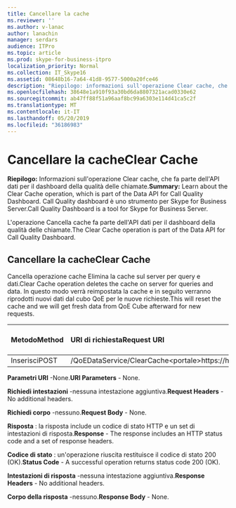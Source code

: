 ```yaml
---
title: Cancellare la cache
ms.reviewer: ''
ms.author: v-lanac
author: lanachin
manager: serdars
audience: ITPro
ms.topic: article
ms.prod: skype-for-business-itpro
localization_priority: Normal
ms.collection: IT_Skype16
ms.assetid: 08648b16-7a64-41d8-9577-5000a20fce46
description: "Riepilogo: informazioni sull'operazione Clear cache, che fa parte dell'API dati per il dashboard della qualità delle chiamate. Call Quality dashboard è uno strumento per Skype for Business Server."
ms.openlocfilehash: 38648e1a910f93a30bd6da8807321acad0330e62
ms.sourcegitcommit: ab47ff88f51a96aaf8bc99a6303e114d41ca5c2f
ms.translationtype: MT
ms.contentlocale: it-IT
ms.lasthandoff: 05/20/2019
ms.locfileid: "36186983"
---
```

# <a name="clear-cache"></a><span data-ttu-id="b61b9-104">Cancellare la cache</span><span class="sxs-lookup"><span data-stu-id="b61b9-104">Clear Cache</span></span>
 
<span data-ttu-id="b61b9-105">**Riepilogo:** Informazioni sull'operazione Clear cache, che fa parte dell'API dati per il dashboard della qualità delle chiamate.</span><span class="sxs-lookup"><span data-stu-id="b61b9-105">**Summary:** Learn about the Clear Cache operation, which is part of the Data API for Call Quality Dashboard.</span></span> <span data-ttu-id="b61b9-106">Call Quality dashboard è uno strumento per Skype for Business Server.</span><span class="sxs-lookup"><span data-stu-id="b61b9-106">Call Quality Dashboard is a tool for Skype for Business Server.</span></span>
  
<span data-ttu-id="b61b9-107">L'operazione Cancella cache fa parte dell'API dati per il dashboard della qualità delle chiamate.</span><span class="sxs-lookup"><span data-stu-id="b61b9-107">The Clear Cache operation is part of the Data API for Call Quality Dashboard.</span></span>
  
## <a name="clear-cache"></a><span data-ttu-id="b61b9-108">Cancellare la cache</span><span class="sxs-lookup"><span data-stu-id="b61b9-108">Clear Cache</span></span>

<span data-ttu-id="b61b9-109">Cancella operazione cache Elimina la cache sul server per query e dati.</span><span class="sxs-lookup"><span data-stu-id="b61b9-109">Clear Cache operation deletes the cache on server for queries and data.</span></span> <span data-ttu-id="b61b9-110">In questo modo verrà reimpostata la cache e in seguito verranno riprodotti nuovi dati dal cubo QoE per le nuove richieste.</span><span class="sxs-lookup"><span data-stu-id="b61b9-110">This will reset the cache and we will get fresh data from QoE Cube afterward for new requests.</span></span>
  

|<span data-ttu-id="b61b9-111">**Metodo**</span><span class="sxs-lookup"><span data-stu-id="b61b9-111">**Method**</span></span>|<span data-ttu-id="b61b9-112">**URI di richiesta**</span><span class="sxs-lookup"><span data-stu-id="b61b9-112">**Request URI**</span></span>|<span data-ttu-id="b61b9-113">**Versione HTTP**</span><span class="sxs-lookup"><span data-stu-id="b61b9-113">**HTTP Version**</span></span>|
|:-----|:-----|:-----|
|<span data-ttu-id="b61b9-114">Inserisci</span><span class="sxs-lookup"><span data-stu-id="b61b9-114">POST</span></span>  <br/> |<span data-ttu-id="b61b9-115">/QoEDataService/ClearCache\<portale\>https://</span><span class="sxs-lookup"><span data-stu-id="b61b9-115">https://\<portal\>/QoEDataService/ClearCache</span></span>  <br/> |<span data-ttu-id="b61b9-116">HTTP/1.1</span><span class="sxs-lookup"><span data-stu-id="b61b9-116">HTTP/1.1</span></span>  <br/> |
   
 <span data-ttu-id="b61b9-117">**Parametri URI** -None.</span><span class="sxs-lookup"><span data-stu-id="b61b9-117">**URI Parameters** - None.</span></span>
  
 <span data-ttu-id="b61b9-118">**Richiedi intestazioni** -nessuna intestazione aggiuntiva.</span><span class="sxs-lookup"><span data-stu-id="b61b9-118">**Request Headers** - No additional headers.</span></span>
  
 <span data-ttu-id="b61b9-119">**Richiedi corpo** -nessuno.</span><span class="sxs-lookup"><span data-stu-id="b61b9-119">**Request Body** - None.</span></span>
  
 <span data-ttu-id="b61b9-120">**Risposta** : la risposta include un codice di stato HTTP e un set di intestazioni di risposta.</span><span class="sxs-lookup"><span data-stu-id="b61b9-120">**Response** - The response includes an HTTP status code and a set of response headers.</span></span>
  
 <span data-ttu-id="b61b9-121">**Codice di stato** : un'operazione riuscita restituisce il codice di stato 200 (OK).</span><span class="sxs-lookup"><span data-stu-id="b61b9-121">**Status Code** - A successful operation returns status code 200 (OK).</span></span>
  
 <span data-ttu-id="b61b9-122">**Intestazioni di risposta** -nessuna intestazione aggiuntiva.</span><span class="sxs-lookup"><span data-stu-id="b61b9-122">**Response Headers** - No additional headers.</span></span>
  
 <span data-ttu-id="b61b9-123">**Corpo della risposta** -nessuno.</span><span class="sxs-lookup"><span data-stu-id="b61b9-123">**Response Body** - None.</span></span>
  

